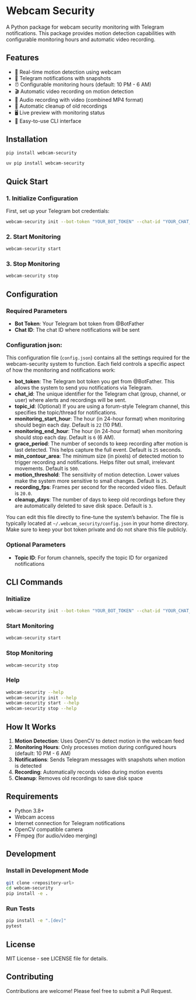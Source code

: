 # Webcam Security

A Python package for webcam security monitoring with Telegram notifications. This package provides motion detection capabilities with configurable monitoring hours and automatic video recording.

## Features

- 🎥 Real-time motion detection using webcam
- 📱 Telegram notifications with snapshots
- ⏰ Configurable monitoring hours (default: 10 PM - 6 AM)
- 🎬 Automatic video recording on motion detection
- 🎵 Audio recording with video (combined MP4 format)
- 🧹 Automatic cleanup of old recordings
- 🖥️ Live preview with monitoring status
- 🚀 Easy-to-use CLI interface

## Installation

```bash
pip install webcam-security
```

```bash
uv pip install webcam-security
```

## Quick Start

### 1. Initialize Configuration

First, set up your Telegram bot credentials:

```bash
webcam-security init --bot-token "YOUR_BOT_TOKEN" --chat-id "YOUR_CHAT_ID" --topic-id "OPTIONAL_TOPIC_ID"
```

### 2. Start Monitoring

```bash
webcam-security start
```

### 3. Stop Monitoring

```bash
webcam-security stop
```

## Configuration

### Required Parameters

- **Bot Token**: Your Telegram bot token from @BotFather
- **Chat ID**: The chat ID where notifications will be sent

### Configuration json:
This configuration file (`config.json`) contains all the settings required for the webcam-security system to function. Each field controls a specific aspect of how the monitoring and notifications work:

- **bot_token**: The Telegram bot token you get from @BotFather. This allows the system to send you notifications via Telegram.
- **chat_id**: The unique identifier for the Telegram chat (group, channel, or user) where alerts and recordings will be sent.
- **topic_id**: (Optional) If you are using a forum-style Telegram channel, this specifies the topic/thread for notifications.
- **monitoring_start_hour**: The hour (in 24-hour format) when monitoring should begin each day. Default is `22` (10 PM).
- **monitoring_end_hour**: The hour (in 24-hour format) when monitoring should stop each day. Default is `6` (6 AM).
- **grace_period**: The number of seconds to keep recording after motion is last detected. This helps capture the full event. Default is `25` seconds.
- **min_contour_area**: The minimum size (in pixels) of detected motion to trigger recording and notifications. Helps filter out small, irrelevant movements. Default is `500`.
- **motion_threshold**: The sensitivity of motion detection. Lower values make the system more sensitive to small changes. Default is `25`.
- **recording_fps**: Frames per second for the recorded video files. Default is `20.0`.
- **cleanup_days**: The number of days to keep old recordings before they are automatically deleted to save disk space. Default is `3`.

You can edit this file directly to fine-tune the system’s behavior. The file is typically located at `~/.webcam_security/config.json` in your home directory. Make sure to keep your bot token private and do not share this file publicly.


### Optional Parameters

- **Topic ID**: For forum channels, specify the topic ID for organized notifications

## CLI Commands

### Initialize

```bash
webcam-security init --bot-token "YOUR_BOT_TOKEN" --chat-id "YOUR_CHAT_ID" [--topic-id "TOPIC_ID"]
```

### Start Monitoring

```bash
webcam-security start
```

### Stop Monitoring

```bash
webcam-security stop
```

### Help

```bash
webcam-security --help
webcam-security init --help
webcam-security start --help
webcam-security stop --help
```

## How It Works

1. **Motion Detection**: Uses OpenCV to detect motion in the webcam feed
2. **Monitoring Hours**: Only processes motion during configured hours (default: 10 PM - 6 AM)
3. **Notifications**: Sends Telegram messages with snapshots when motion is detected
4. **Recording**: Automatically records video during motion events
5. **Cleanup**: Removes old recordings to save disk space

## Requirements

- Python 3.8+
- Webcam access
- Internet connection for Telegram notifications
- OpenCV compatible camera
- FFmpeg (for audio/video merging)

## Development

### Install in Development Mode

```bash
git clone <repository-url>
cd webcam-security
pip install -e .
```

### Run Tests

```bash
pip install -e ".[dev]"
pytest
```

## License

MIT License - see LICENSE file for details.

## Contributing

Contributions are welcome! Please feel free to submit a Pull Request. 